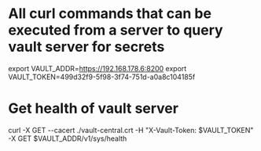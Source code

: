 # All curl commands that can be executed from a server to query vault server for secrets
export VAULT_ADDR=https://192.168.178.6:8200
export VAULT_TOKEN=499d32f9-5f98-3f74-751d-a0a8c104185f

# Get health of vault server
curl -X GET --cacert ./vault-central.crt -H "X-Vault-Token: $VAULT_TOKEN" -X GET $VAULT_ADDR/v1/sys/health
